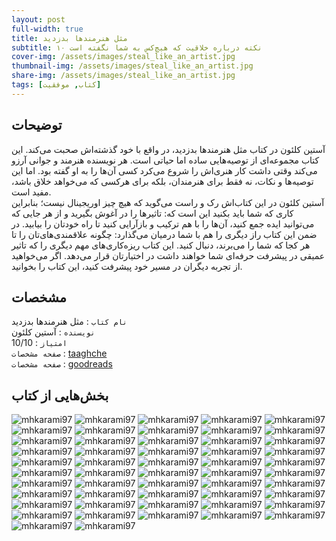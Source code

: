 ```yaml
---
layout: post
full-width: true
title: مثل هنرمندها بدزدید
subtitle: ۱۰ نکته درباره خلاقیت که هیچ‌کس به شما نگفته است
cover-img: /assets/images/steal_like_an_artist.jpg
thumbnail-img: /assets/images/steal_like_an_artist.jpg
share-img: /assets/images/steal_like_an_artist.jpg
tags: [کتاب, موفقیت]
---
```


## توضیحات
آستین کلئون در کتاب مثل هنرمندها بدزدید، در واقع با خود گذشته‌اش صحبت می‌کند. این کتاب مجموعه‌ای از توصیه‌هایی ساده اما حیاتی است. هر نویسنده‌ هنرمند و جوانی آرزو می‌کند وقتی داشت کار هنری‌اش را شروع می‌کرد کسی آن‌ها را به او گفته بود. اما این‌ توصیه‌ها و نکات، نه فقط برای هنرمندان، بلکه برای هرکسی که می‌خواهد خلاق باشد، مفید است.  
آستین کلئون در این کتاب‌اش رک و راست می‌گوید که هیچ چیز اوریجینال نیست؛ بنابراین کاری که شما باید بکنید این است که: تاثیرها را در آغوش بگیرید و از هر جایی که می‌توانید ایده جمع کنید، آن‌ها را با هم ترکیب و بازآرایی کنید تا راه خودتان را بیابید. در ضمن این کتاب راز دیگری را هم با شما درمیان می‌گذارد: چگونه علاقمندی‌های‌تان را تا هر کجا که شما را می‌برند، دنبال کنید. این کتاب ریزه‌کاری‌های مهم دیگری را که تاثیر عمیقی در پیشرفت حرفه‌ای شما خواهند داشت در اختیارتان قرار می‌دهد. اگر می‌خواهید از تجربه دیگران در مسیر خود پیشرفت کنید، این کتاب را بخوانید.  

## مشخصات
`نام کتاب` : مثل هنرمندها بدزدید  
`نویسنده` : آستین کلئون  
`امتیاز` : 10/10  
`صفحه مشخصات` : [taaghche](https://taaghche.com/book/97322/%D9%85%D8%AB%D9%84-%D9%87%D9%86%D8%B1%D9%85%D9%86%D8%AF%D9%87%D8%A7-%D8%A8%D8%AF%D8%B2%D8%AF%DB%8C%D8%AF)  
`صفحه مشخصات` : [goodreads](https://www.goodreads.com/book/show/13099738-steal-like-an-artist)  

## بخش‌هایی از کتاب
![mhkarami97](/assets/images/steal_like_an_artist/01.jpg)
![mhkarami97](/assets/images/steal_like_an_artist/02.jpg)
![mhkarami97](/assets/images/steal_like_an_artist/03.jpg)
![mhkarami97](/assets/images/steal_like_an_artist/04.jpg)
![mhkarami97](/assets/images/steal_like_an_artist/05.jpg)
![mhkarami97](/assets/images/steal_like_an_artist/06.jpg)
![mhkarami97](/assets/images/steal_like_an_artist/07.jpg)
![mhkarami97](/assets/images/steal_like_an_artist/08.jpg)
![mhkarami97](/assets/images/steal_like_an_artist/09.jpg)
![mhkarami97](/assets/images/steal_like_an_artist/10.jpg)
![mhkarami97](/assets/images/steal_like_an_artist/11.jpg)
![mhkarami97](/assets/images/steal_like_an_artist/12.jpg)
![mhkarami97](/assets/images/steal_like_an_artist/13.jpg)
![mhkarami97](/assets/images/steal_like_an_artist/14.jpg)
![mhkarami97](/assets/images/steal_like_an_artist/15.jpg)
![mhkarami97](/assets/images/steal_like_an_artist/16.jpg)
![mhkarami97](/assets/images/steal_like_an_artist/17.jpg)
![mhkarami97](/assets/images/steal_like_an_artist/18.jpg)
![mhkarami97](/assets/images/steal_like_an_artist/19.jpg)
![mhkarami97](/assets/images/steal_like_an_artist/20.jpg)
![mhkarami97](/assets/images/steal_like_an_artist/21.jpg)
![mhkarami97](/assets/images/steal_like_an_artist/22.jpg)
![mhkarami97](/assets/images/steal_like_an_artist/23.jpg)
![mhkarami97](/assets/images/steal_like_an_artist/24.jpg)
![mhkarami97](/assets/images/steal_like_an_artist/25.jpg)
![mhkarami97](/assets/images/steal_like_an_artist/26.jpg)
![mhkarami97](/assets/images/steal_like_an_artist/27.jpg)
![mhkarami97](/assets/images/steal_like_an_artist/28.jpg)
![mhkarami97](/assets/images/steal_like_an_artist/29.jpg)
![mhkarami97](/assets/images/steal_like_an_artist/30.jpg)
![mhkarami97](/assets/images/steal_like_an_artist/31.jpg)
![mhkarami97](/assets/images/steal_like_an_artist/32.jpg)
![mhkarami97](/assets/images/steal_like_an_artist/33.jpg)
![mhkarami97](/assets/images/steal_like_an_artist/34.jpg)
![mhkarami97](/assets/images/steal_like_an_artist/35.jpg)
![mhkarami97](/assets/images/steal_like_an_artist/36.jpg)
![mhkarami97](/assets/images/steal_like_an_artist/37.jpg)
![mhkarami97](/assets/images/steal_like_an_artist/38.jpg)
![mhkarami97](/assets/images/steal_like_an_artist/39.jpg)
![mhkarami97](/assets/images/steal_like_an_artist/40.jpg)
![mhkarami97](/assets/images/steal_like_an_artist/41.jpg)
![mhkarami97](/assets/images/steal_like_an_artist/42.jpg)
![mhkarami97](/assets/images/steal_like_an_artist/43.jpg)
![mhkarami97](/assets/images/steal_like_an_artist/44.jpg)
![mhkarami97](/assets/images/steal_like_an_artist/45.jpg)
![mhkarami97](/assets/images/steal_like_an_artist/46.jpg)
![mhkarami97](/assets/images/steal_like_an_artist/47.jpg)
![mhkarami97](/assets/images/steal_like_an_artist/48.jpg)
![mhkarami97](/assets/images/steal_like_an_artist/49.jpg)
![mhkarami97](/assets/images/steal_like_an_artist/50.jpg)
![mhkarami97](/assets/images/steal_like_an_artist/51.jpg)
![mhkarami97](/assets/images/steal_like_an_artist/52.jpg)